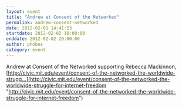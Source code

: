 ```yaml
---
layout: event
title: "Andrew at Consent of the Networked"
permalink: andrew-consent-networked
date: 2012-02-01 14:41:53
startdate: 2012-02-02 18:00:00
enddate: 2012-02-02 20:00:00
author: phobos
category: event
---
```


Andrew at Consent of the Networked supporting Rebecca Mackinnon, [http://civic.mit.edu/event/consent-of-the-networked-the-worldwide-strugg...](http://civic.mit.edu/event/consent-of-the-networked-the-worldwide-struggle-for-internet-freedom "http://civic.mit.edu/event/consent-of-the-networked-the-worldwide-struggle-for-internet-freedom")
